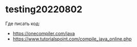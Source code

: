 # testing20220802

Где писать код:
- https://onecompiler.com/java
- https://www.tutorialspoint.com/compile_java_online.php 
